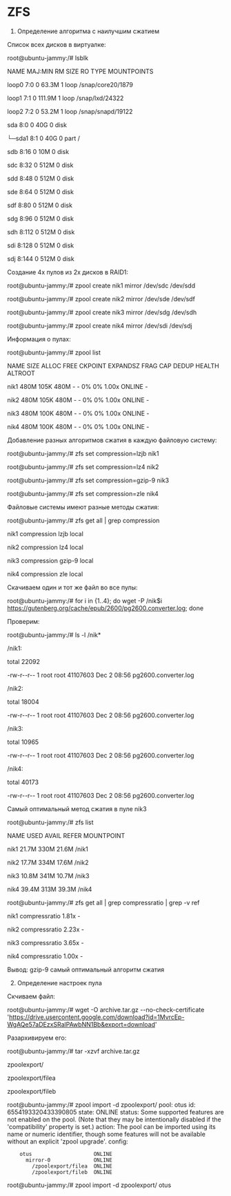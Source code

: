 # ZFS

1. Определение алгоритма  с наилучшим сжатием

Список всех дисков в виртуалке:

root@ubuntu-jammy:/# lsblk

NAME   MAJ:MIN RM   SIZE RO TYPE MOUNTPOINTS

loop0    7:0    0  63.3M  1 loop /snap/core20/1879

loop1    7:1    0 111.9M  1 loop /snap/lxd/24322

loop2    7:2    0  53.2M  1 loop /snap/snapd/19122

sda      8:0    0    40G  0 disk

└─sda1   8:1    0    40G  0 part /

sdb      8:16   0    10M  0 disk

sdc      8:32   0   512M  0 disk

sdd      8:48   0   512M  0 disk

sde      8:64   0   512M  0 disk

sdf      8:80   0   512M  0 disk

sdg      8:96   0   512M  0 disk

sdh      8:112  0   512M  0 disk

sdi      8:128  0   512M  0 disk

sdj      8:144  0   512M  0 disk

Создание 4х пулов из 2х дисков в RAID1:

root@ubuntu-jammy:/# zpool create nik1 mirror /dev/sdc /dev/sdd

root@ubuntu-jammy:/# zpool create nik2 mirror /dev/sde /dev/sdf

root@ubuntu-jammy:/# zpool create nik3 mirror /dev/sdg /dev/sdh

root@ubuntu-jammy:/# zpool create nik4 mirror /dev/sdi /dev/sdj

Информация о пулах:

root@ubuntu-jammy:/# zpool list

NAME   SIZE  ALLOC   FREE  CKPOINT  EXPANDSZ   FRAG    CAP  DEDUP    HEALTH  ALTROOT

nik1   480M   105K   480M        -         -     0%     0%  1.00x    ONLINE  -

nik2   480M   105K   480M        -         -     0%     0%  1.00x    ONLINE  -

nik3   480M   100K   480M        -         -     0%     0%  1.00x    ONLINE  -

nik4   480M   100K   480M        -         -     0%     0%  1.00x    ONLINE  -

Добавление разных алгоритмов сжатия в каждую файловую систему:

root@ubuntu-jammy:/# zfs set compression=lzjb nik1

root@ubuntu-jammy:/# zfs set compression=lz4 nik2

root@ubuntu-jammy:/# zfs set compression=gzip-9 nik3

root@ubuntu-jammy:/# zfs set compression=zle nik4

Файловые системы имеют разные методы сжатия:

root@ubuntu-jammy:/# zfs get all | grep compression

nik1  compression           lzjb                   local

nik2  compression           lz4                    local

nik3  compression           gzip-9                 local

nik4  compression           zle                    local

Скачиваем один и тот же файл во все пулы:

root@ubuntu-jammy:/# for i in {1..4}; do wget -P /nik$i https://gutenberg.org/cache/epub/2600/pg2600.converter.log; done

Проверим:

root@ubuntu-jammy:/# ls -l /nik*

/nik1:

total 22092

-rw-r--r-- 1 root root 41107603 Dec  2 08:56 pg2600.converter.log

/nik2:

total 18004

-rw-r--r-- 1 root root 41107603 Dec  2 08:56 pg2600.converter.log

/nik3:

total 10965

-rw-r--r-- 1 root root 41107603 Dec  2 08:56 pg2600.converter.log

/nik4:

total 40173

-rw-r--r-- 1 root root 41107603 Dec  2 08:56 pg2600.converter.log

Самый оптимальный метод сжатия в пуле nik3

root@ubuntu-jammy:/# zfs list

NAME   USED  AVAIL     REFER  MOUNTPOINT

nik1  21.7M   330M     21.6M  /nik1

nik2  17.7M   334M     17.6M  /nik2

nik3  10.8M   341M     10.7M  /nik3

nik4  39.4M   313M     39.3M  /nik4

root@ubuntu-jammy:/# zfs get all | grep compressratio | grep -v ref

nik1  compressratio         1.81x                  -

nik2  compressratio         2.23x                  -

nik3  compressratio         3.65x                  -

nik4  compressratio         1.00x                  -

Вывод: gzip-9 самый оптимальный алгоритм сжатия

2. Определение настроек пула

Скчиваем файл:

root@ubuntu-jammy:/# wget -O archive.tar.gz --no-check-certificate 'https://drive.usercontent.google.com/download?id=1MvrcEp-WgAQe57aDEzxSRalPAwbNN1Bb&export=download'

Разархивируем его:

root@ubuntu-jammy:/# tar -xzvf archive.tar.gz

zpoolexport/

zpoolexport/filea

zpoolexport/fileb

root@ubuntu-jammy:/# zpool import -d zpoolexport/
   pool: otus
     id: 6554193320433390805
  state: ONLINE
status: Some supported features are not enabled on the pool.
        (Note that they may be intentionally disabled if the
        'compatibility' property is set.)
 action: The pool can be imported using its name or numeric identifier, though
        some features will not be available without an explicit 'zpool upgrade'.
 config:

        otus                    ONLINE
          mirror-0              ONLINE
            /zpoolexport/filea  ONLINE
            /zpoolexport/fileb  ONLINE
root@ubuntu-jammy:/# zpool import -d zpoolexport/ otus
